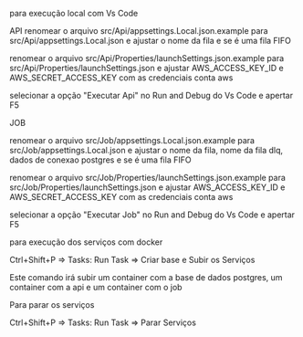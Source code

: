 para execução local com Vs Code

API
renomear o arquivo src/Api/appsettings.Local.json.example para src/Api/appsettings.Local.json e ajustar o nome da fila e se é uma fila FIFO

renomear o arquivo src/Api/Properties/launchSettings.json.example para src/Api/Properties/launchSettings.json e ajustar AWS_ACCESS_KEY_ID e AWS_SECRET_ACCESS_KEY com as credenciais conta aws

selecionar a opção "Executar Api" no Run and Debug do Vs Code e apertar F5

JOB 

renomear o arquivo src/Job/appsettings.Local.json.example para src/Job/appsettings.Local.json e ajustar o nome da fila, nome da fila dlq, dados de conexao postgres e se é uma fila FIFO

renomear o arquivo src/Job/Properties/launchSettings.json.example para src/Job/Properties/launchSettings.json e ajustar AWS_ACCESS_KEY_ID e AWS_SECRET_ACCESS_KEY com as credenciais conta aws

selecionar a opção "Executar Job" no Run and Debug do Vs Code e apertar F5

para execução dos serviços com docker

Ctrl+Shift+P => Tasks: Run Task => Criar base e Subir os Serviços

Este comando irá subir um container com a base de dados postgres, um container com a api e um container com o job

Para parar os serviços

Ctrl+Shift+P => Tasks: Run Task => Parar Serviços